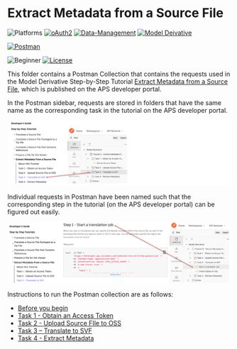 # Extract Metadata from a Source File

![Platforms](https://img.shields.io/badge/Web-Windows|MacOS-lightgray.svg)
[![oAuth2](https://img.shields.io/badge/Authentication-v2-green.svg)](http://developer.autodesk.com/)
[![Data-Management](https://img.shields.io/badge/Data%20Management-v2-green.svg)](http://developer.autodesk.com/)
[![Model Deivative](https://img.shields.io/badge/Model%20Derivative-v2-green.svg)](http://developer.autodesk.com/)

[![Postman](https://img.shields.io/badge/Postman-v10-orange.svg)](https://www.getpostman.com/)


![Beginner](https://img.shields.io/badge/Level-Beginner-green.svg)
[![License](https://img.shields.io/:license-MIT-blue.svg)](http://opensource.org/licenses/MIT)

This folder contains a Postman Collection that contains the requests used in the Model Derivative Step-by-Step Tutorial [Extract Metadata from a Source File](https://aps.autodesk.com/en/docs/model-derivative/v2/tutorials/xtract-metadata/), which is published on the APS developer portal. 

In the Postman sidebar, requests are stored in folders that have the same name as the corresponding task in the tutorial on the APS developer portal.

![APS developer portal menu to Postman](images/tutorial_05_aps_postman_menu_01.png "APS developer portal task to Postman mapping")

Individual requests in Postman have been named such that the corresponding step in the tutorial (on the APS developer portal) can be figured out easily.

![APS developer portal steps to Postman](images/tutorial_05_aps_postman_menu_02.png "APS developer portal task to Postman mapping")

Instructions to run the Postman collection are as follows:

- [Before you begin](instructions/before_you_begin.md)
- [Task 1 - Obtain an Access Token](instructions/task-1.md)
- [Task 2 - Upload Source FIle to OSS](instructions/task-2.md)
- [Task 3 – Translate to SVF](instructions/task-3.md)
- [Task 4 - Extract Metadata](instructions/task-4.md)








